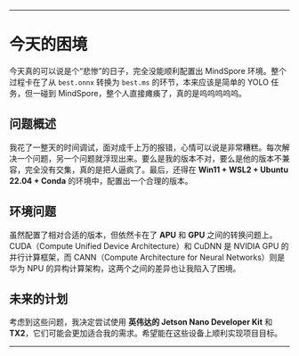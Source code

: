 
---

# 今天的困境

今天真的可以说是个“悲惨”的日子，完全没能顺利配置出 MindSpore 环境。整个过程卡在了从 `best.onnx` 转换为 `best.ms` 的环节，本来应该是简单的 YOLO 任务，但一碰到 MindSpore，整个人直接瘫痪了，真的是呜呜呜呜呜。

## 问题概述

我花了一整天的时间调试，面对成千上万的报错，心情可以说是非常糟糕。每次解决一个问题，另一个问题就浮现出来。要么是我的版本不对，要么是他的版本不兼容，完全没有交集，真的是把人逼疯了。最后，还得在 **Win11 + WSL2 + Ubuntu 22.04 + Conda** 的环境中，配置出一个合理的版本。

## 环境问题

虽然配置了相对合适的版本，但依然卡在了 **APU** 和 **GPU** 之间的转换问题上。CUDA（Compute Unified Device Architecture）和 CuDNN 是 NVIDIA GPU 的并行计算框架，而 CANN（Compute Architecture for Neural Networks）则是华为 NPU 的异构计算架构，这两个之间的差异也让我陷入了困境。

## 未来的计划

考虑到这些问题，我决定尝试使用 **英伟达的 Jetson Nano Developer Kit** 和 **TX2**，它们可能会更加适合我的需求。希望能在这些设备上顺利实现项目目标。

---
